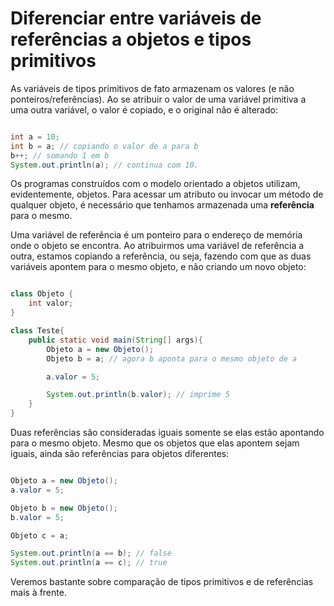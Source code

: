 # Diferenciar entre variáveis de referências a objetos e tipos primitivos

As variáveis de tipos primitivos de fato armazenam os valores (e não ponteiros/referências). 
Ao se atribuir o valor de uma variável primitiva a uma outra variável, o valor é copiado, e o original não é alterado:

```java

int a = 10;
int b = a; // copiando o valor de a para b
b++; // somando 1 em b
System.out.println(a); // continua com 10.
```

Os programas construídos com o modelo orientado a objetos utilizam, evidentemente, objetos. 
Para acessar um atributo ou invocar um método de qualquer objeto, 
é necessário que tenhamos armazenada uma **referência** para o mesmo.

Uma variável de referência é um ponteiro para o endereço de memória onde o objeto se encontra. 
Ao atribuirmos uma variável de referência a outra, estamos copiando a referência, ou seja, 
fazendo com que as duas variáveis apontem para o mesmo objeto, e não criando um novo objeto:

```java

class Objeto {
    int valor;
}

class Teste{
    public static void main(String[] args){
        Objeto a = new Objeto();
        Objeto b = a; // agora b aponta para o mesmo objeto de a

        a.valor = 5;

        System.out.println(b.valor); // imprime 5
    }
}
```

Duas referências são consideradas iguais somente se elas estão apontando para o mesmo objeto. 
Mesmo que os objetos que elas apontem sejam iguais, ainda são referências para objetos diferentes:

```java

Objeto a = new Objeto();
a.valor = 5;

Objeto b = new Objeto();
b.valor = 5;

Objeto c = a;

System.out.println(a == b); // false
System.out.println(a == c); // true
```

Veremos bastante sobre comparação de tipos primitivos e de referências mais à frente.